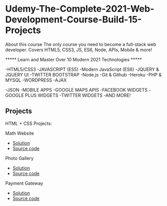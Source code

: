# Udemy-The-Complete-2021-Web-Development-Course-Build-15-Projects

About this course The only course you need to become a full-stack web developer. Covers HTML5, CSS3, JS, ES6, Node, APIs, Mobile & more!

***** Learn and Master Over 10 Modern 2021 Technologies *****

-HTML5/CSS3 -JAVASCRIPT (ES5) -Modern JavaScript (ES6) -JQUERY & JQUERY UI -TWITTER BOOTSTRAP -Node.js -Git & Github -Heroku -PHP & MYSQL -WORDPRESS -AJAX

-JSON -MOBILE APPS -GOOGLE MAPS APIS -FACEBOOK WIDGETS -GOOGLE PLUS WIDGETS -TWITTER WIDGETS -AND MORE!

## Projects 
HTML + CSS Projects:

Math Website
- [Solution](https://sameer-shahzada.github.io/Udemy-The-Complete-2021-Web-Development-Course-Build-15-Projects//1.Maths-Website(HTML+CSS)Project/Math-Website.html)
- [Source code](./1.Maths-Website(HTML+CSS)Project/)

Photo Gallery
- [Solution](https://sameer-shahzada.github.io/Udemy-The-Complete-2021-Web-Development-Course-Build-15-Projects//2.Photo-Gallery/index.html)
- [Source code](./2.Photo-Gallery/)

Payment Gateway 
- [Solution](https://sameer-shahzada.github.io/Udemy-The-Complete-2021-Web-Development-Course-Build-15-Projects//3.Payment-Gateway/index.html)
- [Source code](./3.Payment-Gateway/)




